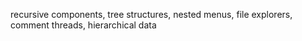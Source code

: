 recursive components, tree structures, nested menus, file explorers, comment threads, hierarchical data